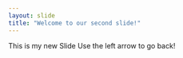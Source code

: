 ```yaml
---
layout: slide
title: "Welcome to our second slide!"
---
```

This is my new Slide
Use the left arrow to go back!